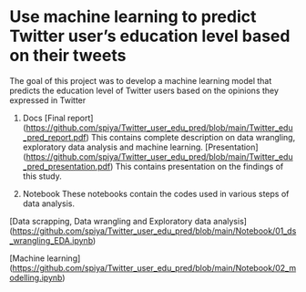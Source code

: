 # Use machine learning to predict Twitter user’s education level based on their tweets
The goal of this project was to develop a machine learning model that predicts the education level of Twitter users based on the opinions they expressed in Twitter

1.	Docs
[Final report] (https://github.com/spiya/Twitter_user_edu_pred/blob/main/Twitter_edu_pred_report.pdf)
This contains complete description on data wrangling, exploratory data analysis and machine learning.
[Presentation] (https://github.com/spiya/Twitter_user_edu_pred/blob/main/Twitter_edu_pred_presentation.pdf)
This contains presentation on the findings of this study.

2.	Notebook
These notebooks contain the codes used in various steps of data analysis.

[Data scrapping, Data wrangling and Exploratory data analysis] (https://github.com/spiya/Twitter_user_edu_pred/blob/main/Notebook/01_ds_wrangling_EDA.ipynb)

[Machine learning] (https://github.com/spiya/Twitter_user_edu_pred/blob/main/Notebook/02_modelling.ipynb)
